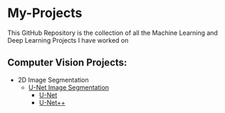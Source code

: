 # My-Projects

This GitHub Repository is the collection of all the Machine Learning and Deep Learning Projects I have worked on

## Computer Vision Projects: 
  * 2D Image Segmentation
    * [U-Net Image Segmentation](https://github.com/Vinayak-VG/My-Projects/tree/main/Computer%20Vision%20Projects/U-Net%20Image%20Segmentation)
      * [U-Net](https://github.com/Vinayak-VG/My-Projects/tree/main/Computer%20Vision%20Projects/U-Net%20Image%20Segmentation/U-Net)
      * [U-Net++](https://github.com/Vinayak-VG/My-Projects/tree/main/Computer%20Vision%20Projects/U-Net%20Image%20Segmentation/U-Net%2B%2B)
